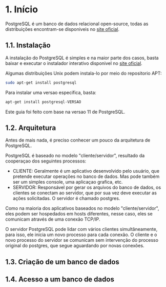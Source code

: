 # 1. Início
PostgreSQL é um banco de dados relacional open-source, todas as distribuições encontram-se disponiveis no [site oficial](https://www.postgresql.org/ftp/source/).

## 1.1. Instalação
A instalação do PostgreSQL é simples e na maior parte dos casos, basta baixar e executar o instalador interativo disponivel no [site oficial](https://www.postgresql.org/download/).

Algumas distribuições Unix podem instala-lo por meio do repositorio APT:

```bash
sudo apt-get install postgresql
```

Para instalar uma versao especifica, basta:

```bash
apt-get install postgresql-VERSAO
```

Este guia foi feito com base na versao 11 de PostgreSQL.

## 1.2. Arquitetura
Antes de mais nada, é preciso conhecer um pouco da arquitetura de PostgreSQL.

PostgreSQL é baseado no modelo "cliente/servidor", resultado da cooperaçao dos seguintes processos:

- CLIENTE: Geralmente é um aplicativo desenvolvido pelo usuário, que pretende executar operações no banco de dados. Mas pode também ser um simples console, uma aplicaçao grafica, etc.
- SERVIDOR: Responsável por gerar os arquivos do banco de dados, os clientes se conectam ao servidor, que por sua vez deve executar as ações solicitadas. O servidor é chamado postgres.

Como na maioria dos aplicativos baseados no modelo "cliente/servidor", eles podem ser hospedados em hosts diferentes, nesse caso, eles se comunicam através de uma conexão TCP/IP.

O servidor PostgreSQL pode lidar com vários clientes simultâneamente, para isso, ele inicia um novo processo para cada conexão. O cliente e o novo processo do servidor se comunicam sem intervenção do processo original do postgres, que segue aguardando por novas conexões.

## 1.3. Criação de um banco de dados


## 1.4. Acesso a um banco de dados

